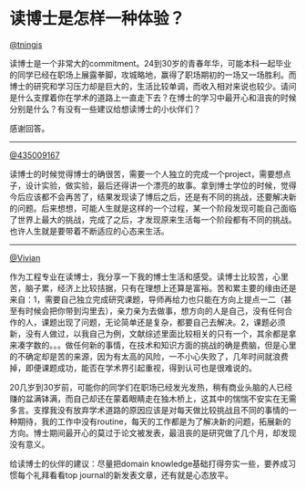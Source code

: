 # 读博士是怎样一种体验？

[@tningjs](http://renzhen1024.com/u/tningjs)

读博士是一个非常大的commitment。24到30岁的青春年华，可能本科一起毕业的同学已经在职场上展露拳脚，攻城略地，赢得了职场期初的一场又一场胜利。而博士的研究和学习压力却是巨大的，生活比较单调，而收入相对来说也较少。请问是什么支撑着你在学术的道路上一直走下去？在博士的学习中最开心和沮丧的时候分别是什么？有没有一些建议给想读博士的小伙伴们？

感谢回答。

---

[@435009167](https://renzhen1024.com/u/435009167)

读博士的时候觉得博士的确很苦，需要一个人独立的完成一个project，需要想点子，设计实验，做实验，最后还得讲一个漂亮的故事。拿到博士学位的时候，觉得今后应该都不会再苦了，结果发现读了博后之后，还是有不同的挑战，还要解决新的问题。后来想想，可能人生就是这样的一个过程，某一个阶段发现可能自己面临了世界上最大的挑战，完成了之后，才发现原来生活每一个阶段都有不同的挑战。也许人生就是要带着不断适应的心态来生活。

---

[@Vivian](http://renzhen1024.com/u/Vivian)

作为工程专业在读博士，我分享一下我的博士生活和感受。读博士比较苦，心里苦，脑子累，经济上比较拮据，只有在理想上还算是富裕。苦和累主要的缘由还是来自：1，需要自己独立完成研究课题，导师再给力也只能在方向上提点一二（甚至有时候会把你带到沟里去），亲力亲为去做事，想方向的人是自己，没有任何合作的人，课题出现了问题，无论简单还是复杂，都要自己去解决。2，课题必须新，没有人做过，以我自己为例，文献综述里面比较相关的只有一个，其余都是拿来凑字数的。。。做任何新的事情，在技术和知识方面的挑战的确是费脑，但是心里的不确定却是苦的来源，因为有太高的风险，一不小心失败了，几年时间就浪费掉，即便课题成功，能否在学术界引起重视，得到认可也是很难说的。

20几岁到30岁前，可能你的同学们在职场已经发光发热，稍有商业头脑的人已经赚的盆满钵满，而自己却还在蒙着眼睛走在独木桥上，这其中的惴惴不安实在无需多言。支撑我没有放弃学术道路的原因应该是对每天做比较挑战且不同的事情的一种期待，我的工作中没有routine，每天的工作都是为了解决新的问题，拓展新的方向。博士期间最开心的莫过于论文被发表，最沮丧的是研究做了几个月，却发现没有意义。

给读博士的伙伴的建议：尽量把domain knowledge基础打得夯实一些，要养成习惯每个礼拜看看top journal的新发表文章，还有就是心态放平。